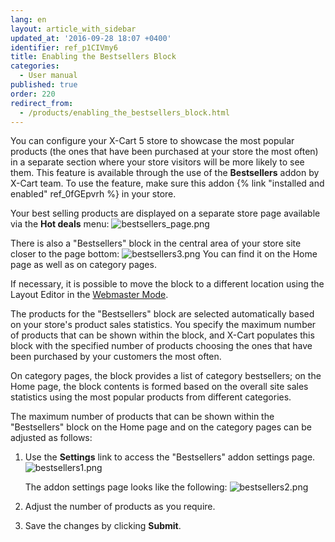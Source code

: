 ```yaml
---
lang: en
layout: article_with_sidebar
updated_at: '2016-09-28 18:07 +0400'
identifier: ref_p1CIVmy6
title: Enabling the Bestsellers Block
categories:
  - User manual
published: true
order: 220
redirect_from:
  - /products/enabling_the_bestsellers_block.html
---
```

You can configure your X-Cart 5 store to showcase the most popular products (the ones that have been purchased at your store the most often) in a separate section where your store visitors will be more likely to see them. This feature is available through the use of the **Bestsellers** addon by X-Cart team. To use the feature, make sure this addon {% link "installed and enabled" ref_0fGEpvrh %} in your store.

Your best selling products are displayed on a separate store page available via the **Hot deals** menu:
![bestsellers_page.png]({{site.baseurl}}/attachments/ref_p1CIVmy6/bestsellers_page.png)

There is also a "Bestsellers" block in the central area of your store site closer to the page bottom:
![bestsellers3.png]({{site.baseurl}}/attachments/ref_p1CIVmy6/bestsellers3.png)
You can find it on the Home page as well as on category pages.

If necessary, it is possible to move the block to a different location using the Layout Editor in the [Webmaster Mode](https://devs.x-cart.com/webinars_and_video_tutorials/using_webmaster_mode_in_x-cart_5.html).

The products for the "Bestsellers" block are selected automatically based on your store's product sales statistics. You specify the maximum number of products that can be shown within the block, and X-Cart populates this block with the specified number of products choosing the ones that have been purchased by your customers the most often. 

On category pages, the block provides a list of category bestsellers; on the Home page, the block contents is formed based on the overall site sales statistics using the most popular products from different categories.

The maximum number of products that can be shown within the "Bestsellers" block on the Home page and on the category pages can be adjusted as follows:

   1. Use the **Settings** link to access the "Bestsellers" addon settings page.
      ![bestsellers1.png]({{site.baseurl}}/attachments/ref_p1CIVmy6/bestsellers1.png)
      
      The addon settings page looks like the following:
      ![bestsellers2.png]({{site.baseurl}}/attachments/ref_p1CIVmy6/bestsellers2.png)
    
   2. Adjust the number of products as you require. 
    
   3. Save the changes by clicking **Submit**.
